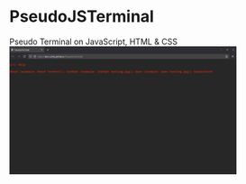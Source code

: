 # PseudoJSTerminal
Pseudo Terminal on JavaScript, HTML &amp; CSS  
<img src="https://raw.githubusercontent.com/Liam-q3v6z/PseudoJSTerminal/refs/heads/main/preview.png" width=80% height=80%>
